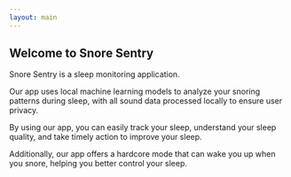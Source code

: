 ```yaml
---
layout: main
---
```


## Welcome to Snore Sentry

Snore Sentry is a sleep monitoring application. 

Our app uses local machine learning models to analyze your snoring patterns during sleep, with all sound data processed locally to ensure user privacy. 

By using our app, you can easily track your sleep, understand your sleep quality, and take timely action to improve your sleep.

Additionally, our app offers a hardcore mode that can wake you up when you snore, helping you better control your sleep. 